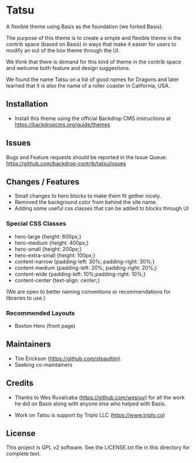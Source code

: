 # Tatsu
A flexible theme using Basis as the foundation (we forked Basis).

The purpose of this theme is to create a simple and flexible 
theme in the contrib space (based on Basis) in ways that make it easier for 
users to modify an out of the box theme through the UI. 

We think that there is demand for this kind of theme in the contrib space 
and welcome both feature and design suggestions.

We found the name Tatsu on a list of good names for Dragons and later learned that it is also the name of a roller coaster in California, USA.  

## Installation

- Install this theme using the official Backdrop CMS instructions at
  https://backdropcms.org/guide/themes

## Issues

Bugs and Feature requests should be reported in the Issue Queue:
https://github.com/backdrop-contrib/tatsu/issues

## Changes / Features

* Small changes to hero blocks to make them fit gether nicely.
* Removed the background color from behind the site name.
* Adding some useful css classes that can be added to blocks through UI

### Special CSS Classes

- hero-large         {height: 600px;}
- hero-medium        {height: 400px;}
- hero-small         {height: 200px;}
- hero-extra-small   {height: 100px;}
- content-narrow     {padding-left: 30%; padding-right: 30%;}
- content-medium     {padding-left: 20%; padding-right: 20%;}
- content-wide       {padding-left: 10%;padding-right: 10%;}
- content-center     {text-align: center;}

(We are open to better naming conventions or recommendations for libraries to use.)

### Recommended Layouts

* Boxton Hero (front page)

## Maintainers

- Tim Erickson (https://github.com/stpaultim).
- Seeking co-maintainers

## Credits

- Thanks to Wes Ruvalcaba (https://github.com/wesruv) for 
  all the work he did on Basis along with anyone else who 
  helped with Basis.
  
- Work on Tatsu is support by Triplo LLC (https://www.triplo.co)

## License

This project is GPL v2 software. See the LICENSE.txt file in this directory for
complete text.
